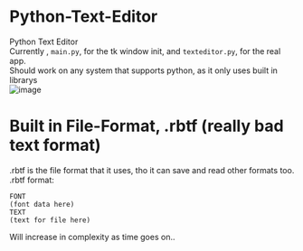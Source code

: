 # Python-Text-Editor
Python Text Editor<br>
Currently , `main.py`, for the tk window init, and `texteditor.py`, for the real app.<br>
Should work on any system that supports python, as it only uses built in librarys<br>
![image](https://user-images.githubusercontent.com/66333305/162630654-69b22a60-71df-4ba9-b15b-8bd68e99e9fb.png)


# Built in File-Format, .rbtf (really bad text format)
.rbtf is the file format that it uses, tho it can save and read other formats too.<br>
.rbtf format: <br>
```
FONT
(font data here)
TEXT
(text for file here)
```
Will increase in complexity as time goes on..
